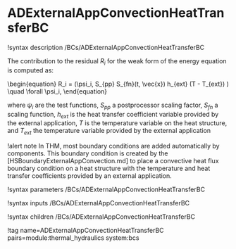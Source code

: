 # ADExternalAppConvectionHeatTransferBC

!syntax description /BCs/ADExternalAppConvectionHeatTransferBC

The contribution to the residual $R_i$ for the weak form of the energy equation is computed as:

\begin{equation}
R_i = (\psi_i, S_{pp} S_{fn}(t, \vec{x}) h_{ext} (T - T_{ext}) ) \quad \forall \psi_i,
\end{equation}

where $\psi_i$ are the test functions, $S_{pp}$ a postprocessor scaling factor, $S_{fn}$ a scaling
function, $h_{ext}$ is the heat transfer coefficient variable provided by the external application,
$T$ is the temperature variable on the heat structure, and $T_{ext}$ the temperature variable provided by the
external application

!alert note
In THM, most boundary conditions are added automatically by components. This boundary condition is created by the
[HSBoundaryExternalAppConvection.md] to place a convective heat flux boundary condition on a heat structure with the
temperature and heat transfer coefficients provided by an external application.

!syntax parameters /BCs/ADExternalAppConvectionHeatTransferBC

!syntax inputs /BCs/ADExternalAppConvectionHeatTransferBC

!syntax children /BCs/ADExternalAppConvectionHeatTransferBC

!tag name=ADExternalAppConvectionHeatTransferBC pairs=module:thermal_hydraulics system:bcs
